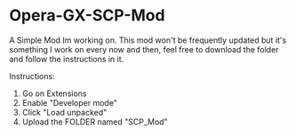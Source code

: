 # Opera-GX-SCP-Mod
A Simple Mod Im working on.
This mod won't be frequently updated but it's something I work on every now and then, feel free to download the folder and follow the instructions in it.

Instructions:
1) Go on Extensions
2) Enable "Developer mode"
3) Click "Load unpacked"
4) Upload the FOLDER named "SCP_Mod"
